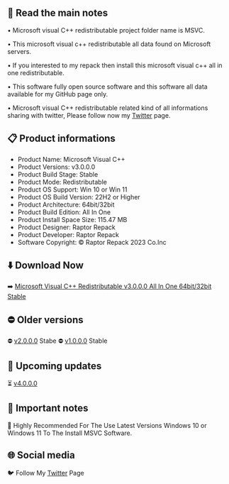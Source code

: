 📝 Read the main notes
----------------------

• Microsoft visual C++ redistributable project folder name  is MSVC.

• This microsoft visual c++ redistributable all data found on Microsoft servers.

• If you interested to my repack then install this microsoft visual c++ all in one redistributable.

• This software fully open source software and this software all data available for my GitHub page only.

• 
Microsoft visual C++ redistributable related kind of all informations sharing with twitter, Please follow now my [Twitter](https://www.twitter.com/raptorrepack) page.

📋 Product informations
-----------------------
- Product Name: Microsoft Visual C++
- Product Versions: v3.0.0.0
- Product Build Stage: Stable
- Product Mode: Redistributable
- Product OS Support: Win 10 or Win 11
- Product OS Build Version: 22H2 or Higher
- Product Architecture: 64bit/32bit
- Product Build Edition: All In One
- Product Install Space Size: 115.47 MB
- Product Designer: Raptor Repack
- Product Developer: Raptor Repack
- Software Copyright: © Raptor Repack 2023 Co.Inc

⬇️ Download Now
---------------
➡️ [Microsoft Visual C++ Redistributable v3.0.0.0 All In One 64bit/32bit Stable](https://github.com/RaptorRepack/MSVC/releases/tag/v3.0.0)

⛔ Older versions
-----------------
⛔ [v2.0.0.0](https://github.com/RaptorRepack/MSVC/releases/tag/v2.0.0) Stabe
⛔ [v1.0.0.0](https://github.com/RaptorRepack/MSVC/releases/tag/v1.0.0) Stable

📢 Upcoming updates
-------------------
⏳ [v4.0.0.0](https://GitHub.com/raptorrepack/MSVC)

📝 Important notes
------------------
🔴 Highly Recommended For The Use Latest Versions Windows 10 or Windows 11 To The Install MSVC Software.

🌐 Social media
---------------
🐦 Follow My [Twitter](https://www.twitter.com/raptorrepack) Page
